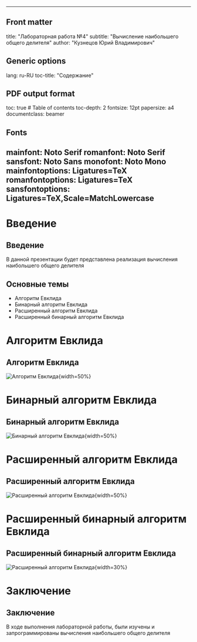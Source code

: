 
---
## Front matter
title: "Лабораторная работа №4"
subtitle: "Вычисление наибольшего общего делителя"
author: "Кузнецов Юрий Владимирович"

## Generic options
lang: ru-RU
toc-title: "Содержание"

## PDF output format
toc: true # Table of contents
toc-depth: 2
fontsize: 12pt
papersize: a4
documentclass: beamer

## Fonts
mainfont: Noto Serif
romanfont: Noto Serif
sansfont: Noto Sans
monofont: Noto Mono
mainfontoptions: Ligatures=TeX
romanfontoptions: Ligatures=TeX
sansfontoptions: Ligatures=TeX,Scale=MatchLowercase
---

# Введение

## Введение

В данной презентации будет представлена реализация вычисления наибольшего общего делителя

## Основные темы

- Алгоритм Евклида
- Бинарный алгоритм Евклида
- Расширенный алгоритм Евклида
- Расширенный бинарный алгоритм Евклида

# Алгоритм Евклида

## Алгоритм Евклида

![Алгоритм Евклида](./img/Euclid.png){width=50%}

# Бинарный алгоритм Евклида

## Бинарный алгоритм Евклида

![Бинарный алгоритм Евклида](./img/Euclid_bin.png){width=50%}

# Расширенный алгоритм Евклида

## Расширенный алгоритм Евклида

![Расширенный алгоритм Евклида](./img/Euclid_ext.png){width=50%}

# Расширенный бинарный алгоритм Евклида

## Расширенный бинарный алгоритм Евклида

![Расширенный алгоритм Евклида](./img/Euclid_bin_ext.png){width=30%}

# Заключение

## Заключение

В ходе выполнения лабораторной работы, были изучены и запрограммированы вычисления наибольшего общего делителя

